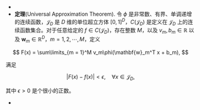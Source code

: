 -
- **定理**(Universal Approximation Theorem). 令 $\phi$ 是非常数、有界、单调递增的连续函数，$\mathcal{J}_D$ 是 $D$ 维的单位超立方体 $[0,1]^D$，$C(\mathcal{J}_D)$ 是定义在 $\mathcal{J}_D$ 上的连续函数集合。对于任意给定的 $f \in C(\mathcal{J}_D)$，存在整数 $M$，以及 $v_m, b_m \in \mathbb{R}$ 以及 $\mathbf{w}_m \in \mathbb{R}^D$，$m = 1,2,\cdots,M$，定义

$$ F(x) = \sum\limits_{m = 1}^M v_m\phi(\mathbf{w}_m^T x + b_m), $$

满足

$$ |F(x) - f(x)| < \epsilon, \quad \forall x \in \mathcal{J}_D, $$

其中 $\epsilon > 0$ 是个很小的正数。

-
